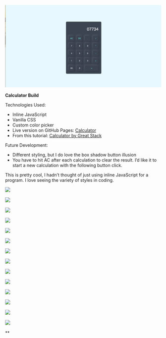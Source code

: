![1724809259914](image/README/1724809259914.png)

**Calculator Build**

Technologies Used:

* Inline JavaScript
* Vanilla CSS
* Custom color picker
* Live version on GitHub Pages: [Calculator](http://hellokristinafaye.github.io/calculator/)
* From this tutorial: [Calculator by Great Stack](https://youtu.be/cGgLHJGyS34?si=L2x2Iz7DQq_z7JSX)

Future Development:

* Different styling, but I do love the box shadow button illusion
* You have to hit AC after each calculation to clear the result.  I’d like it to start a new calculation with the following button click.

This is pretty cool, I hadn’t thought of just using inline JavaScript for a program.  I love seeing the variety of styles in coding.

![](https://lh7-rt.googleusercontent.com/docsz/AD_4nXcZd_h9SEsZ9CQE1VBCK075PscLf3Bwv2rV4751RUJ9I07t7WmReO1zh6WeJEAA6GIRyOoiW7mXAtKQh0qcWRydkC6CZtTA-M95Zj-ZEBnH3P_9CwmhWUioZQzPvupea5ttpugLwBKemh99njUXs5eAKMvR?key=4EoqsrwlhJqYQpj4NOUs6Q)

![](https://lh7-rt.googleusercontent.com/docsz/AD_4nXdZbNKGXCVdYDTC4Re6yMX7G7kLOHrKqw71c9eqdKnkJ9cJJEOGoq1nyLWCsgzxqQLCtw-W8R-GdAbm8OJTLoLuA64w8P5xzaa5VVYDbnSUaffy3p39VdQKB_xQ-YaGx1bo-G87t-pzz0xMnsosNBuwCmdG?key=4EoqsrwlhJqYQpj4NOUs6Q)

![](https://lh7-rt.googleusercontent.com/docsz/AD_4nXfiejFODNc-pzAB0cfn_UqQo6MTsUs230rrdd9zeBUW1DZxuLjBwc37HKwfVfiHbtQahsDmonvPR7HKaGqAzxDxWkXrXro7OJqq_59a8L-oEYaysXHpgcvAqjNRquPkoSsTTmTrSSdgcWS_ZwpIar9i_4DS?key=4EoqsrwlhJqYQpj4NOUs6Q)

![](https://lh7-rt.googleusercontent.com/docsz/AD_4nXd6rprTbtFldf9m6o8P_JBGnkjdi7hxsIh6Odradd8iohRfCaskyU5g6reLuuK7tA2YQR4aFjcmwL4Rib63TvRpeDs0uFkcTyj8WUEFrUhFstGrRV1dj9pHzZ7OqTw_GX3djXnwrf2Opka6s1yBTXcfdlv8?key=4EoqsrwlhJqYQpj4NOUs6Q)

![](https://lh7-rt.googleusercontent.com/docsz/AD_4nXfijsngDCUQlxhu935iu_0ft87IIDIwoSojh1UVlt7g7qhuRfBRBuiURYSPd4Athzu47u8lGBdX5Wu8EQVrsi1wR7EIZIORKLG7RKZru8fMMuJyA1TviGRhNbmO9KrkU-cgDwc7_DQ9VQCLBLUB8RYtyRZO?key=4EoqsrwlhJqYQpj4NOUs6Q)

![](https://lh7-rt.googleusercontent.com/docsz/AD_4nXeV1LFzu1eOkL8jhKR7Im4KIVyMMNvzzI3QsCHPz3tpxRvrxsJSA7wBcGxZYoXE7mn9HvSKgdDMXZ2BVv3fi234MEEmY84bdvbuyy624CSqFkpMHYQWvaA_WCRifaUDTDPoLqoWEgwXeKED7pBaWBQAQWM?key=4EoqsrwlhJqYQpj4NOUs6Q)

![](https://lh7-rt.googleusercontent.com/docsz/AD_4nXdoPk_yB0cwJmHbLkrKXde8tmCR5hRvSnZBrx_6wZZLe2tcq_cTFEMsrmOtFzfPM0SOONFQ64icvzGwNdlyv8ZGVRTTO1Bdm8UhqvQcOhrMKbHw6obJWJwPp-Bc7VqMfFAu-Mhlx6k4PIRZLRgeRmqn-coe?key=4EoqsrwlhJqYQpj4NOUs6Q)

![](https://lh7-rt.googleusercontent.com/docsz/AD_4nXfMB2yjWaQ3s3QNIPfSwf_I0QnkevZT2zveO7F23oaHWz3NFuf7Ks_-TzDlwtRID58yccNCe1MS_AIAHIePrgDeiBf6koY1CSuuR44h3p6uPutl-T0sSQ7q3XuxlMvkIttPFNCW9AyBLlOOpnD3wWS1_IiV?key=4EoqsrwlhJqYQpj4NOUs6Q)

![](https://lh7-rt.googleusercontent.com/docsz/AD_4nXcFgWpaiHcBheQq4cArsbH9qCYDUd3EmwLCM1pKm9zXgcGZcDpUiQ2UPGtONLabXdqyrVTAkCjK07BoM5mRIWXlw7Fo7RECzdVFqCXlPH3FeFC6II0mZOB8x_ekff9F1N4KVU4DiBkbfYfTDpK55HBFCMDm?key=4EoqsrwlhJqYQpj4NOUs6Q)

![](https://lh7-rt.googleusercontent.com/docsz/AD_4nXe3280OGmzTuqRhJcDwAGxPf1RxlLJ7p9-s1s8Gl_05tHgLr67KEHodRxKku2eoqt5xDmRT0W_4Kr25XcuEUw06miaXnRCW8AzUig27Rb784HQNNyNUwJa3iaJNvpttnCKTkyFuh6Vfwczb0Z8IWizYp-o?key=4EoqsrwlhJqYQpj4NOUs6Q)

![](https://lh7-rt.googleusercontent.com/docsz/AD_4nXeiWUAL4P5tuiE3HsJtTY_HJx6dEvkkAcfuoZRUdkxFN-FWVvwu3Ck4lQewyqxOoUmHOhvLWY5TbYnzJQ0_PuadKjzMS_XNTy6zbiTZUbjg8e4I918ZyGd6NFIjbIp8MDEbgNvXw2PR86dun4s-faPtqdu8?key=4EoqsrwlhJqYQpj4NOUs6Q)

![](https://lh7-rt.googleusercontent.com/docsz/AD_4nXeCwDZQaLlewzPpf6Ivw3Qh8c35OiL_RXhAHElms49dsRwH3llKmvdq-7-fMAvNmQGAAY0pGwWJxjykX8g76xnl49Kfs0ocYAX79VpWpW3maRBeCZqf-Fq1HguhlqdcmfiufFxMbXeQs578p1Cn0ZhW_kjg?key=4EoqsrwlhJqYQpj4NOUs6Q)

![](https://lh7-rt.googleusercontent.com/docsz/AD_4nXfRPncmcY__nW7Z9at3PM2Tpy1MHkWlJhjDY_nTylh_oNrQqdllP2iRef7ugRdvilpQQf-bMEsRBV_C5dOlyKfppVJQn10vT3s15gFLHPMoqU5TeKl1ESNzRBfjYlV0GKb6XLuVtS3ayA38oNbhbedU6WiY?key=4EoqsrwlhJqYQpj4NOUs6Q)

  ![](https://lh7-rt.googleusercontent.com/docsz/AD_4nXeBDL8P-l5Lg3wqsxk7-GCiwoXJkvXmgOMs1yVxzx9gdPeFxhFVWeumPr584xwfIu0hDCvDEgeBNCLWLXOXn4AEyiYUirLP6Ilm93czqvy7QWWtk2Sz4Mkft7aP9FQs2H0DT_ASFiebhqu66u5noa_24q0B?key=4EoqsrwlhJqYQpj4NOUs6Q)

**
